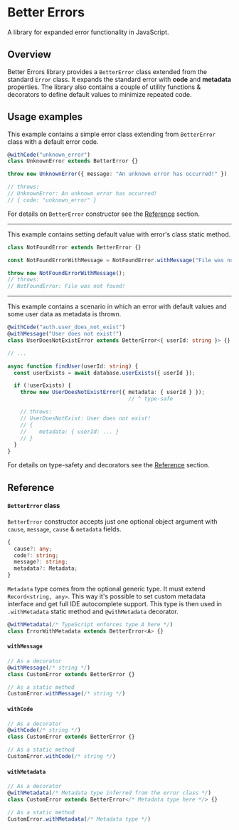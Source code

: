 # Better Errors
A library for expanded error functionality in JavaScript.

## Overview

Better Errors library provides a `BetterError` class extended from the standard `Error` class. It expands the standard error with **code** and **metadata** properties. The library also contains a couple of utility functions & decorators to define default values to minimize repeated code.

## Usage examples

This example contains a simple error class extending from `BetterError` class with a default error code.

```ts
@withCode("unknown_error")
class UnknownError extends BetterError {}

throw new UnknownError({ message: "An unknown error has occurred!" })

// throws:
// UnknownError: An unknown error has occurred!
// { code: "unknown_error" }
```

For details on `BetterError` constructor see the [Reference](#reference) section.

---

This example contains setting default value with error's class static method.

```ts
class NotFoundError extends BetterError {}

const NotFoundErrorWithMessage = NotFoundError.withMessage("File was not found!");

throw new NotFoundErrorWithMessage();
// throws:
// NotFoundError: File was not found!
```

---

This example contains a scenario in which an error with default values and some user data as metadata is thrown.

```ts
@withCode("auth.user_does_not_exist")
@withMessage("User does not exist!")
class UserDoesNotExistError extends BetterError<{ userId: string }> {}

// ...

async function findUser(userId: string) {
  const userExists = await database.userExists({ userId });

  if (!userExists) {
    throw new UserDoesNotExistError({ metadata: { userId } });
                                      // ^ type-safe

    // throws:
    // UserDoesNotExist: User does not exist!
    // {
    //    metadata: { userId: ... }
    // }
  }
}

```

For details on type-safety and decorators see the [Reference](#reference) section.

## Reference

#### `BetterError` class

`BetterError` constructor accepts just one optional object argument with `cause`, `message`, `cause` & `metadata` fields.

```ts
{
  cause?: any;
  code?: string;
  message?: string;
  metadata?: Metadata;
}
```

`Metadata` type comes from the optional generic type. It must extend `Record<string, any>`. This way it's possible to set custom metadata interface and get full IDE autocomplete support.  This type is then used in `.withMetadata` static method and `@withMetadata` decorator.

```ts
@withMetadata(/* TypeScript enforces type A here */)
class ErrorWithMetadata extends BetterError<A> {}
```

#### `withMessage`
```ts
// As a decorator
@withMessage(/* string */)
class CustomError extends BetterError {}

// As a static method
CustomError.withMessage(/* string */)
```

#### `withCode`
```ts
// As a decorator
@withCode(/* string */)
class CustomError extends BetterError {}

// As a static method
CustomError.withCode(/* string */)
```

#### `withMetadata`
```ts
// As a decorator
@withMetadata(/* Metadata type inferred from the error class */)
class CustomError extends BetterError</* Metadata type here */> {}

// As a static method
CustomError.withMetadata(/* Metadata type */)
```